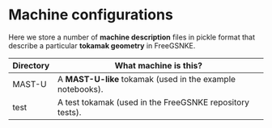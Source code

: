 # Machine configurations

Here we store a number of **machine description** files in pickle format that describe a particular **tokamak geometry** in FreeGSNKE. 

| Directory | What machine is this? |
| ------ | ------ |
| MAST-U | A **MAST-U-like** tokamak (used in the example notebooks).|
| test | A test tokamak (used in the FreeGSNKE repository tests).|
